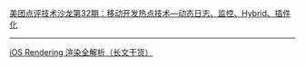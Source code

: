 [美团点评技术沙龙第32期：移动开发热点技术—动态日志、监控、Hybrid、插件化](http://www.itdks.com/Course/detail?id=9889&from=search)


<hr>



[iOS Rendering 渲染全解析（长文干货）](https://juejin.im/post/5ec35cc55188256d92438174#heading-0)